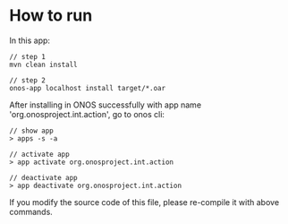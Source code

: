 # How to run

In this app:

```jshelllanguage
// step 1
mvn clean install

// step 2
onos-app localhost install target/*.oar
```

After installing in ONOS successfully with app name 'org.onosproject.int.action', go to onos cli:

```jshelllanguage
// show app
> apps -s -a

// activate app
> app activate org.onosproject.int.action

// deactivate app
> app deactivate org.onosproject.int.action
```

If you modify the source code of this file, please re-compile it with above commands.